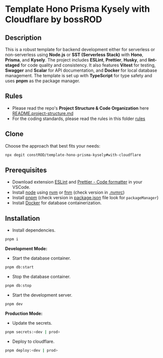 # Template Hono Prisma Kysely with Cloudflare by bossROD

## Description

This is a robust template for backend development either for serverless or non-serverless using **Node.js** or **SST (Serverless Stack)** with **Hono**, **Prisma**, and **Kysely**. The project includes **ESLint**, **Prettier**, **Husky**, and **lint-staged** for code quality and consistency. It also features **Vitest** for testing, **Swagger** and **Scalar** for API documentation, and **Docker** for local database management. The template is set up with **TypeScript** for type safety and uses **pnpm** as the package manager.

## Rules

- Please read the repo's **Project Structure & Code Organization** here [README.project-structure.md](./README.project-structure.md)
- For the coding standards, please read the rules in this folder [rules](./rules)

## Clone

Choose the approach that best fits your needs:

```bash
npx degit constROD/template-hono-prisma-kysely#with-cloudflare
```

## Prerequisites

- Download extension [ESLint](https://marketplace.visualstudio.com/items?itemName=dbaeumer.vscode-eslint) and [Prettier - Code formatter](https://marketplace.visualstudio.com/items?itemName=esbenp.prettier-vscode) in your VSCode.
- Install [node](https://nodejs.org/en) using [nvm](https://github.com/nvm-sh/nvm) or [fnm](https://github.com/Schniz/fnm) (check version in [.nvmrc](./.nvmrc))
- Install [pnpm](https://pnpm.io/) (check version in [package.json](./package.json) file look for `packageManager`)
- Install [Docker](https://www.docker.com/) for database containerization.


## Installation

- Install dependencies.

```bash
pnpm i
```

**Development Mode:**

- Start the database container.
```bash
pnpm db:start
```

- Stop the database container.
```bash
pnpm db:stop
```

- Start the development server.
```bash
pnpm dev
```

**Production Mode:**

- Update the secrets.
```bash
pnpm secrets:<dev | prod>
```

- Deploy to cloudflare.
```bash
pnpm deploy:<dev | prod>
```